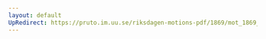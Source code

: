 ```yaml
---
layout: default
UpRedirect: https://pruto.im.uu.se/riksdagen-motions-pdf/1869/mot_1869__ak__309/mot_1869__ak__309-001.pdf
---
```

